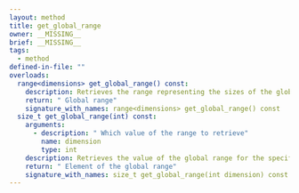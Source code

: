 ```yaml
---
layout: method
title: get_global_range
owner: __MISSING__
brief: __MISSING__
tags:
  - method
defined-in-file: ""
overloads:
  range<dimensions> get_global_range() const:
    description: Retrieves the range representing the sizes of the global iteration space
    return: " Global range"
    signature_with_names: range<dimensions> get_global_range() const
  size_t get_global_range(int) const:
    arguments:
      - description: " Which value of the range to retrieve"
        name: dimension
        type: int
    description: Retrieves the value of the global range for the specified dimension
    return: " Element of the global range"
    signature_with_names: size_t get_global_range(int dimension) const
---
```

